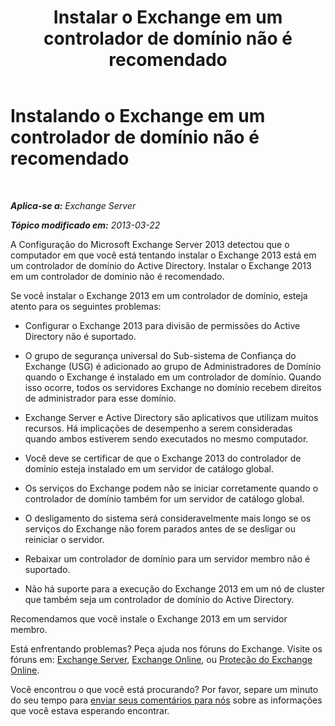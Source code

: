 ﻿---
title: 'Instalar o Exchange em um controlador de domínio não é recomendado'
TOCTitle: Instalando o Exchange em um controlador de domínio não é recomendado
ms:assetid: 48922de2-a68c-4092-96a5-d38c8e5f49f5
ms:mtpsurl: https://technet.microsoft.com/pt-br/library/ms.exch.setupreadiness.warninginstallexchangerolesondomaincontroller(v=EXCHG.150)
ms:contentKeyID: 50485475
ms.date: 05/22/2018
mtps_version: v=EXCHG.150
ms.translationtype: MT
---

# Instalando o Exchange em um controlador de domínio não é recomendado

 

_**Aplica-se a:** Exchange Server_

_**Tópico modificado em:** 2013-03-22_

A Configuração do Microsoft Exchange Server 2013 detectou que o computador em que você está tentando instalar o Exchange 2013 está em um controlador de domínio do Active Directory. Instalar o Exchange 2013 em um controlador de domínio não é recomendado.

Se você instalar o Exchange 2013 em um controlador de domínio, esteja atento para os seguintes problemas:

  - Configurar o Exchange 2013 para divisão de permissões do Active Directory não é suportado.

  - O grupo de segurança universal do Sub-sistema de Confiança do Exchange (USG) é adicionado ao grupo de Administradores de Domínio quando o Exchange é instalado em um controlador de domínio. Quando isso ocorre, todos os servidores Exchange no domínio recebem direitos de administrador para esse domínio.

  - Exchange Server e Active Directory são aplicativos que utilizam muitos recursos. Há implicações de desempenho a serem consideradas quando ambos estiverem sendo executados no mesmo computador.

  - Você deve se certificar de que o Exchange 2013 do controlador de domínio esteja instalado em um servidor de catálogo global.

  - Os serviços do Exchange podem não se iniciar corretamente quando o controlador de domínio também for um servidor de catálogo global.

  - O desligamento do sistema será consideravelmente mais longo se os serviços do Exchange não forem parados antes de se desligar ou reiniciar o servidor.

  - Rebaixar um controlador de domínio para um servidor membro não é suportado.

  - Não há suporte para a execução do Exchange 2013 em um nó de cluster que também seja um controlador de domínio do Active Directory.

Recomendamos que você instale o Exchange 2013 em um servidor membro.

Está enfrentando problemas? Peça ajuda nos fóruns do Exchange. Visite os fóruns em: [Exchange Server](https://go.microsoft.com/fwlink/p/?linkid=60612), [Exchange Online](https://go.microsoft.com/fwlink/p/?linkid=267542), ou [Proteção do Exchange Online](https://go.microsoft.com/fwlink/p/?linkid=285351).

Você encontrou o que você está procurando? Por favor, separe um minuto do seu tempo para [enviar seus comentários para nós](mailto:exsetuphelpfeedback@microsoft.com?subject=exchange%202013%20setup%20help%20feedback) sobre as informações que você estava esperando encontrar.

